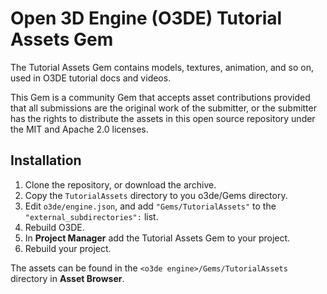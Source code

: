 # Open 3D Engine (O3DE) Tutorial Assets Gem

The Tutorial Assets Gem contains models, textures, animation, and so on, used in O3DE tutorial docs and videos.

This Gem is a community Gem that accepts asset contributions provided that all submissions are the original work of the submitter, or the submitter has the rights to distribute the assets in this open source repository under the MIT and Apache 2.0 licenses.

## Installation

1. Clone the repository, or download the archive.
1. Copy the `TutorialAssets` directory to you o3de/Gems directory.
1. Edit `o3de/engine.json`, and add `"Gems/TutorialAssets"` to the `"external_subdirectories":` list.
1. Rebuild O3DE.
1. In **Project Manager** add the Tutorial Assets Gem to your project.
1. Rebuild your project.

The assets can be found in the `<o3de engine>/Gems/TutorialAssets` directory in **Asset Browser**.